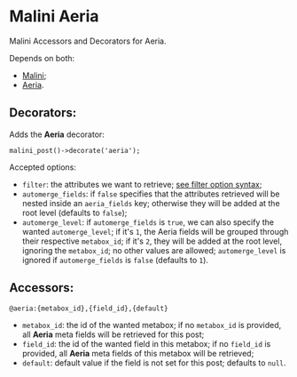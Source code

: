 # Malini Aeria

Malini Accessors and Decorators for Aeria.

Depends on both:
* [Malini](https://github.com/caffeinalab/malini);
* [Aeria](https://github.com/caffeinalab/aeria).

## Decorators:

Adds the **Aeria** decorator:

```
malini_post()->decorate('aeria');
```

Accepted options:
- `filter`: the attributes we want to retrieve; [see filter option syntax](other/filter-option-syntax);
- `automerge_fields`: if `false` specifies that the attributes retrieved will be nested inside an `aeria_fields` key; otherwise they will be added at the root level (defaults to `false`);
- `automerge_level`: if `automerge_fields` is `true`, we can also specify the wanted `automerge_level`; if it's `1`, the Aeria fields will be grouped through their respective `metabox_id`; if it's `2`, they will be added at the root level, ignoring the `metabox_id`; no other values are allowed; `automerge_level` is ignored if `automerge_fields` is `false` (defaults to `1`).

## Accessors:

`@aeria:{metabox_id},{field_id},{default}`

- `metabox_id`: the id of the wanted metabox; if no `metabox_id` is provided, all **Aeria** meta fields will be retrieved for this post;
- `field_id`: the id of the wanted field in this metabox; if no `field_id` is provided, all **Aeria** meta fields of this metabox will be retrieved;
- `default`: default value if the field is not set for this post; defaults to `null`.
